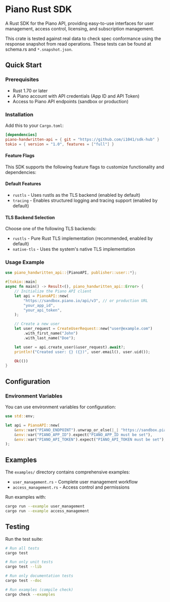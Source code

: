 # Piano Rust SDK

A Rust SDK for the Piano API, providing easy-to-use interfaces for user management, access control, licensing, and subscription management.

This crate is tested against real data to check spec conformance using the response snapshot from read operations.
These tests can be found at schema.rs and `*.snapshot.json`.

## Quick Start

### Prerequisites

- Rust 1.70 or later
- A Piano account with API credentials (App ID and API Token)
- Access to Piano API endpoints (sandbox or production)

### Installation

Add this to your `Cargo.toml`:

```toml
[dependencies]
piano-handwritten-api = { git = "https://github.com/i1041/sdk-hub" }
tokio = { version = "1.0", features = ["full"] }
```

#### Feature Flags

This SDK supports the following feature flags to customize functionality and dependencies:

#### Default Features

- `rustls` - Uses rustls as the TLS backend (enabled by default)
- `tracing` - Enables structured logging and tracing support (enabled by default)

#### TLS Backend Selection

Choose one of the following TLS backends:

- `rustls` - Pure Rust TLS implementation (recommended, enabled by default)
- `native-tls` - Uses the system's native TLS implementation


### Usage Example

```rust
use piano_handwritten_api::{PianoAPI, publisher::user::*};

#[tokio::main]
async fn main() -> Result<(), piano_handwritten_api::Error> {
    // Initialize the Piano API client
    let api = PianoAPI::new(
        "https://sandbox.piano.io/api/v3", // or production URL
        "your_app_id",
        "your_api_token",
    );

    // Create a new user
    let user_request = CreateUserRequest::new("user@example.com")
        .with_first_name("John")
        .with_last_name("Doe");

    let user = api.create_user(&user_request).await?;
    println!("Created user: {} ({})", user.email(), user.uid());

    Ok(())
}
```

## Configuration

### Environment Variables

You can use environment variables for configuration:

```rust
use std::env;

let api = PianoAPI::new(
    &env::var("PIANO_ENDPOINT").unwrap_or_else(|_| "https://sandbox.piano.io/api/v3".to_string()),
    &env::var("PIANO_APP_ID").expect("PIANO_APP_ID must be set"),
    &env::var("PIANO_API_TOKEN").expect("PIANO_API_TOKEN must be set"),
);
```

## Examples

The `examples/` directory contains comprehensive examples:

- `user_management.rs` - Complete user management workflow
- `access_management.rs` - Access control and permissions

Run examples with:

```bash
cargo run --example user_management
cargo run --example access_management
```

## Testing

Run the test suite:

```bash
# Run all tests
cargo test

# Run only unit tests
cargo test --lib

# Run only documentation tests
cargo test --doc

# Run examples (compile check)
cargo check --examples
```
